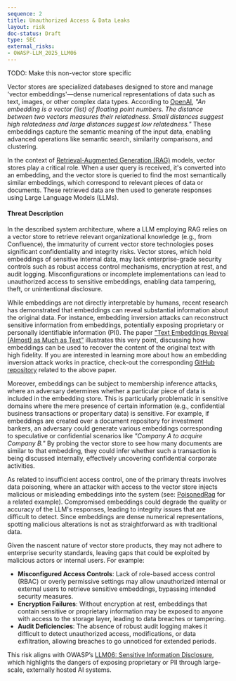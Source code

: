 ```yaml
---
sequence: 2
title: Unauthorized Access & Data Leaks
layout: risk
doc-status: Draft
type: SEC
external_risks:
- OWASP-LLM_2025_LLM06
---
```


TODO: Make this non-vector store specific

Vector stores are specialized databases designed to store and manage 'vector embeddings'—dense numerical representations of data such as text, images, or other complex data types. According to [OpenAI](https://platform.openai.com/docs/guides/embeddings), *"An embedding is a vector (list) of floating point numbers. The distance between two vectors measures their relatedness. Small distances suggest high relatedness and large distances suggest low relatedness."* These embeddings capture the semantic meaning of the input data, enabling advanced operations like semantic search, similarity comparisons, and clustering.

In the context of [Retrieval-Augmented Generation (RAG)](https://aws.amazon.com/what-is/retrieval-augmented-generation/) models, vector stores play a critical role. When a user query is received, it's converted into an embedding, and the vector store is queried to find the most semantically similar embeddings, which correspond to relevant pieces of data or documents. These retrieved data are then used to generate responses using Large Language Models (LLMs).

#### Threat Description

In the described system architecture, where a LLM employing RAG relies on a vector store to retrieve relevant organizational knowledge (e.g., from Confluence), the immaturity of current vector store technologies poses significant confidentiality and integrity risks. Vector stores, which hold embeddings of sensitive internal data, may lack enterprise-grade security controls such as robust access control mechanisms, encryption at rest, and audit logging. Misconfigurations or incomplete implementations can lead to unauthorized access to sensitive embeddings, enabling data tampering, theft, or unintentional disclosure.

While embeddings are not directly interpretable by humans, recent research has demonstrated that embeddings can reveal substantial information about the original data. For instance, embedding inversion attacks can reconstruct sensitive information from embeddings, potentially exposing proprietary or personally identifiable information (PII). The paper ["Text Embeddings Reveal (Almost) as Much as Text"](https://arxiv.org/abs/2310.06816) illustrates this very point, discussing how embeddings can be used to recover the content of the original text with high fidelity. If you are interested in learning more about how an embedding inversion attack works in practice, check-out the corresponding [GitHub repository](https://github.com/jxmorris12/vec2text) related to the above paper.

Moreover, embeddings can be subject to membership inference attacks, where an adversary determines whether a particular piece of data is included in the embedding store. This is particularly problematic in sensitive domains where the mere presence of certain information (e.g., confidential business transactions or properitary data) is sensitive. For example, if embeddings are created over a document repository for investment bankers, an adversary could generate various embeddings corresponding to speculative or confidential scenarios like *"Company A to acquire Company B."* By probing the vector store to see how many documents are similar to that embedding, they could infer whether such a transaction is being discussed internally, effectively uncovering confidential corporate activities.

As related to insufficient access control, one of the primary threats involves data poisoning, where an attacker with access to the vector store injects malicious or misleading embeddings into the system (see: [PoisonedRag](https://arxiv.org/html/2402.07867v1) for a related example). Compromised embeddings could degrade the quality or accuracy of the LLM's responses, leading to integrity issues that are difficult to detect. Since embeddings are dense numerical representations, spotting malicious alterations is not as straightforward as with traditional data.

Given the nascent nature of vector store products, they may not adhere to enterprise security standards, leaving gaps that could be exploited by malicious actors or internal users. For example:

- **Misconfigured Access Controls**: Lack of role-based access control (RBAC) or overly permissive settings may allow unauthorized internal or external users to retrieve sensitive embeddings, bypassing intended security measures.
- **Encryption Failures**: Without encryption at rest, embeddings that contain sensitive or proprietary information may be exposed to anyone with access to the storage layer, leading to data breaches or tampering.
- **Audit Deficiencies**: The absence of robust audit logging makes it difficult to detect unauthorized access, modifications, or data exfiltration, allowing breaches to go unnoticed for extended periods.

This risk aligns with OWASP’s [LLM06: Sensitive Information Disclosure](https://genai.owasp.org/llmrisk/llm06-sensitive-information-disclosure/), which highlights the dangers of exposing proprietary or PII through large-scale, externally hosted AI systems.